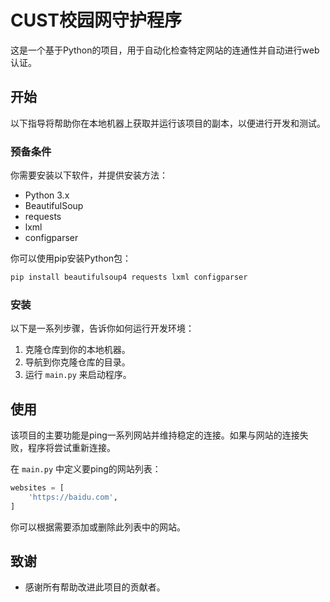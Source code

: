 # CUST校园网守护程序

这是一个基于Python的项目，用于自动化检查特定网站的连通性并自动进行web认证。

## 开始

以下指导将帮助你在本地机器上获取并运行该项目的副本，以便进行开发和测试。

### 预备条件

你需要安装以下软件，并提供安装方法：

- Python 3.x
- BeautifulSoup
- requests
- lxml
- configparser

你可以使用pip安装Python包：

```bash
pip install beautifulsoup4 requests lxml configparser
```

### 安装

以下是一系列步骤，告诉你如何运行开发环境：

1. 克隆仓库到你的本地机器。
2. 导航到你克隆仓库的目录。
3. 运行 `main.py` 来启动程序。

## 使用

该项目的主要功能是ping一系列网站并维持稳定的连接。如果与网站的连接失败，程序将尝试重新连接。

在 `main.py` 中定义要ping的网站列表：

```python
websites = [
    'https://baidu.com',
]
```

你可以根据需要添加或删除此列表中的网站。

## 致谢

- 感谢所有帮助改进此项目的贡献者。